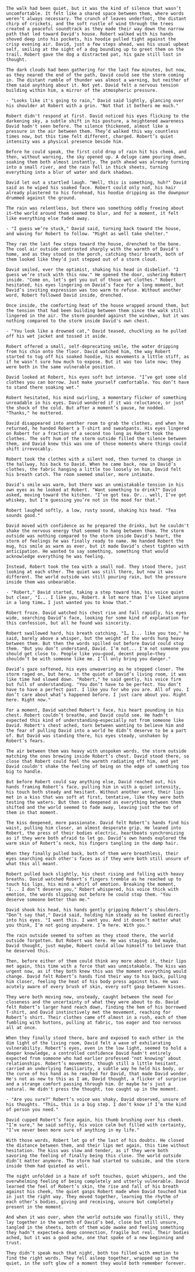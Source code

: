   `The walk had been quiet, but it was the kind of silence that wasn’t uncomfortable. It felt like a shared space between them, where words weren’t always necessary. The crunch of leaves underfoot, the distant chirp of crickets, and the soft rustle of wind through the trees created a peaceful soundtrack as they made their way down the narrow path that led toward David's house. Robert walked with his hands shoved deep into his pockets, his hoodie pulled tight against the crisp evening air. David, just a few steps ahead, was his usual upbeat self, smiling at the sight of a dog bounding up to greet them on the trail. Robert gave the dog a distracted pat, his gaze still lost in thought.`

  `The dark clouds had been gathering for the last few minutes, but now, as they neared the end of the path, David could see the storm coming in. The distant rumble of thunder was almost a warning, but neither of them said anything about it. Not yet. David felt a nervous tension building within him, a mirror of the atmospheric pressure.`

  `- "Looks like it's going to rain," David said lightly, glancing over his shoulder at Robert with a grin. "Not that it bothers me much."`

  `Robert didn't respond at first. David noticed his eyes flicking to the darkening sky, a subtle shift in his posture, a heightened awareness David hadn't seen before. The silence thickened, almost like a pressure in the air between them. They’d walked this way countless times now, but this time felt different, charged. Robert’s quiet intensity was a physical presence beside him.`

  `Before he could speak, the first cold drop of rain hit his cheek, and then, without warning, the sky opened up. A deluge came pouring down, soaking them both almost instantly. The path ahead was already turning into a small river, and the rain fell in thick sheets, turning everything into a blur of water and dark shadows.`

  `David let out a startled laugh. "Well, this is something, huh?" David said as he wiped his soaked face. Robert could only nod, his hair already plastered to his forehead, his hoodie dripping as the downpour drummed against the ground.`

  `The rain was relentless, but there was something oddly freeing about it—the world around them seemed to blur, and for a moment, it felt like everything else faded away.`

  `- "I guess we’re stuck," David said, turning back toward the house, and waving for Robert to follow. "Might as well take shelter."`

  `They ran the last few steps toward the house, drenched to the bone. The cool air outside contrasted sharply with the warmth of David's home, and as they stood on the porch, catching their breath, both of them looked like they’d just stepped out of a storm cloud.`

  `David smiled, ever the optimist, shaking his head in disbelief. "I guess we’re stuck with this now." He opened the door, ushering Robert inside. "Come on, let’s get you out of those wet clothes." Robert hesitated, his eyes lingering on David’s face for a long moment, but David’s inviting expression was too warm to refuse. Without another word, Robert followed David inside, drenched.`

  `Once inside, the comforting heat of the house wrapped around them, but the tension that had been building between them since the walk still lingered in the air. The storm pounded against the windows, but it was nothing compared to the storm inside David's own chest.`

  `- "You look like a drowned cat," David teased, chuckling as he pulled off his wet jacket and tossed it aside.`

  `Robert offered a small, self-deprecating smile, the water dripping from his chin onto the floor. David watched him, the way Robert started to tug off his soaked hoodie, his movements a little stiff, as if he wasn’t sure how much to expose. But it was too late now; they were both in the same vulnerable position.`

  `David looked at Robert, his eyes soft but intense. "I’ve got some old clothes you can borrow. Just make yourself comfortable. You don’t have to stand there soaking wet."`

  `Robert hesitated, his mind swirling, a momentary flicker of something unreadable in his eyes. David wondered if it was reluctance, or just the shock of the cold. But after a moment’s pause, he nodded. "Thanks," he muttered.`

  `David disappeared into another room to grab the clothes, and when he returned, he handed Robert a T-shirt and sweatpants. His eyes lingered on Robert for a fraction of a second too long as Robert took the clothes. The soft hum of the storm outside filled the silence between them, and David knew this was one of those moments where things could shift irrevocably.`

  `Robert took the clothes with a silent nod, then turned to change in the hallway, his back to David. When he came back, now in David’s clothes, the fabric hanging a little too loosely on him, David felt his breath catch. The room seemed smaller, more intimate.`

  `David’s smile was warm, but there was an unmistakable tension in his own eyes as he looked at Robert. "Want something to drink?" David asked, moving toward the kitchen. "I’ve got tea. Or... well, I’ve got whiskey, but I’m guessing you’re not in the mood for that."`

  `Robert laughed softly, a low, rusty sound, shaking his head. "Tea sounds good."`

  `David moved with confidence as he prepared the drinks, but he couldn't shake the nervous energy that seemed to hang between them. The storm outside was nothing compared to the storm inside David's heart, the storm of feelings he was finally ready to name. He handed Robert the mug, his smile as warm as ever, but it made David’s chest tighten with anticipation. He wanted to say something, something that would acknowledge everything he was feeling.`

  `Instead, Robert took the tea with a small nod. They stood there, just looking at each other. The quiet was still there, but now it was different. The world outside was still pouring rain, but the pressure inside them was unbearable.`

  `- "Robert," David started, taking a step toward him, his voice quiet but clear, "I... I like you, Robert. A lot more than I’ve liked anyone in a long time… I just wanted you to know that."`

  `Robert froze. David watched his chest rise and fall rapidly, his eyes wide, searching David’s face, looking for some kind of explanation for this confession, but all he found was sincerity.`

  `Robert swallowed hard, his breath catching. "I… I... like you too," he said, barely above a whisper, but the weight of the words hung heavy between them. But then the words spilled out before David could stop them. "But you don’t understand, David. I’m not... I'm not someone you should get close to. People like you—good, decent people—they shouldn’t be with someone like me. I’ll only bring you danger."`

  `David’s gaze softened, his eyes unwavering as he stepped closer. The storm raged on, but here, in the quiet of David’s living room, it was like time had slowed down. "Robert," he said gently, his voice firm but full of understanding. "You don’t have to be perfect. You don’t have to have a perfect past. I like you for who you are. All of you. I don’t care about what’s happened before. I just care about you. Right here. Right now."`

  `For a moment, David watched Robert's face, his heart pounding in his chest. Robert couldn’t breathe, and David could see. He hadn’t expected this kind of understanding–especially not from someone like David. Robert's chest ached, torn between wanting to believe him and the fear of pulling David into a world he didn’t deserve to be a part of. But David was standing there, his eyes steady, unshaken by Robert’s fears.`

  `The air between them was heavy with unspoken words, the storm outside matching the ones brewing inside Robert’s chest. David stood there, so close that Robert could feel the warmth radiating off him, and yet David couldn't shake the feeling of being on the edge of something too big to handle.`

  `But before Robert could say anything else, David reached out, his hands framing Robert’s face, pulling him in with a quiet intensity, his touch both steady and hesitant. Without another word, their lips met in a kiss that was soft at first, tentative, like they were both testing the waters. But then it deepened as everything between them shifted and the world seemed to fade away, leaving just the two of them in that moment.`

  `The kiss deepened, more passionate. David felt Robert’s hands find his waist, pulling him closer, an almost desperate grip. He leaned into Robert, the press of their bodies electric, heartbeats synchronizing as if they were both afraid to let go. David’s own hands explored the warm skin of Robert’s neck, his fingers tangling in the damp hair.`

  `When they finally pulled back, both of them were breathless, their eyes searching each other's faces as if they were both still unsure of what this all meant.`

  `Robert pulled back slightly, his chest rising and falling with heavy breaths. David watched Robert’s fingers tremble as he reached up to touch his lips, his mind a whirl of emotion. Breaking the moment, "I... I don’t deserve you," Robert whispered, his voice thick with emotion, the words slipping out before he could stop them. "You deserve someone better than me."`

  `David shook his head, his hands gently gripping Robert’s shoulders. "Don’t say that," David said, holding him steady as he looked directly into his eyes. "I want this. I want you. And it doesn’t matter what you think, I’m not going anywhere. I’m here. With you."`

  `The rain outside seemed to soften as they stood there, the world outside forgotten. But Robert was here. He was staying. And maybe, David thought, just maybe, Robert could allow himself to believe that he deserved this.`

  `Then, before either of them could think any more about it, their lips met again, this time with a force that was unmistakable. The kiss was urgent now, as if they both knew this was the moment everything would change. David felt Robert’s hands find their way to his back, pulling him closer, feeling the heat of his body press against his. He was acutely aware of every brush of skin, every soft gasp between kisses.`

  `They were both moving now, unsteady, caught between the need for closeness and the uncertainty of what they were about to do. David felt Robert’s larger hand reach down, finding the hem of his borrowed T-shirt, and David instinctively met the movement, reaching for Robert’s shirt. Their clothes came off almost in a rush, each of them fumbling with buttons, pulling at fabric, too eager and too nervous all at once.`

  `When they finally stood there, bare and exposed to each other in the dim light of the living room, David felt a wave of exhilarating vulnerability. Robert’s eyes, even in the low light, seemed to hold a deeper knowledge, a controlled confidence David hadn't entirely expected from someone who had earlier professed "not knowing" about relationships. Robert’s movements, though still a little hesitant, carried an underlying familiarity, a subtle way he held his body, or the curve of his hand as he reached for David, that made David wonder. He's not as new to this as I am, David thought, a flicker of surprise and a strange comfort passing through him. Or maybe he's just a natural. He didn't press the thought, too caught up in the moment.`

  `- "Are you sure?" Robert’s voice was shaky, David observed, unsure of his thoughts. "This… this is a big step. I don’t know if I’m the kind of person you need."`

  `David cupped Robert’s face again, his thumb brushing over his cheek. "I’m sure," he said softly, his voice calm but filled with certainty, "I’ve never been more sure of anything in my life."`

  `With those words, Robert let go of the last of his doubts. He closed the distance between them, and their lips met again, this time without hesitation. The kiss was slow and tender, as if they were both savoring the feeling of finally being this close. The world outside didn’t matter anymore. The storm had started to subside, and the storm inside them had quieted as well.`

  `The night unfolded in a haze of soft touches, quiet whispers, and the overwhelming feeling of being completely and utterly vulnerable. David learned the feel of Robert’s skin, the rise and fall of his breath against his cheek, the quiet gasps Robert made when David touched him in just the right way. They moved together, learning the rhythm of each other’s bodies, giving and receiving, unsure but completely present in the moment.`

  `And when it was over, when the world outside was finally still, they lay together in the warmth of David’s bed, close but still unsure, tangled in the sheets, both of them wide awake and feeling something they hadn’t expected—a deep connection, fragile but real. Their bodies ached, but it was a good ache, one that spoke of a new beginning and trust.`

  `They didn’t speak much that night, both too filled with emotion to find the right words. They fell asleep together, wrapped up in the quiet, in the soft glow of a moment they would both remember forever.`
